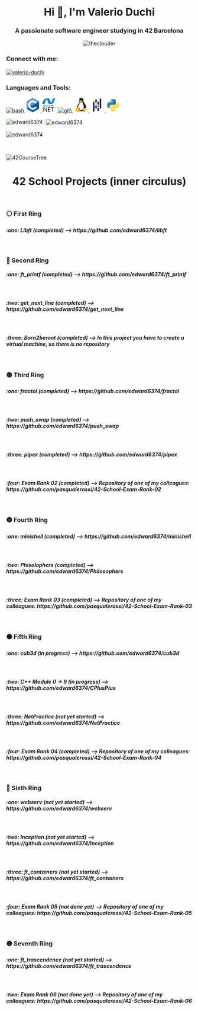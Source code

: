 <h1 align="center">Hi 👋, I'm Valerio Duchi</h1>
<h3 align="center">A passionate software engineer studying in 42 Barcelona</h3>

<p align="center">
  <img src="https://komarev.com/ghpvc/?username=theclouder&label=Profile%20views&color=0e75b6&style=flat" alt="theclouder" />
</p>

<!---
<p align="center">
  <a href="https://github.com/ryo-ma/github-profile-trophy"><img src="https://github-profile-trophy.vercel.app/?username=edward6374" alt="edward6374" />   </a>
</p>
--->

<h3 align="left">Connect with me:</h3>
<p align="left">
<a href="https://linkedin.com/in/valerio-duchi" target="blank">
  <img align="center" src="https://raw.githubusercontent.com/rahuldkjain/github-profile-readme-generator/master/src/images/icons/Social/linked-in-alt.svg" alt="valerio-duchi" height="30" width="40" />
  </a>
</p>

<h3 align="left">Languages and Tools:</h3>
<p align="left"> 
  <a href="https://www.gnu.org/software/bash/" target="_blank" rel="noreferrer">
    <img src="https://www.vectorlogo.zone/logos/gnu_bash/gnu_bash-icon.svg" alt="bash" width="40" height="40"/> 
  </a>
  <a href="https://www.cprogramming.com/" target="_blank" rel="noreferrer">
    <img src="https://raw.githubusercontent.com/devicons/devicon/master/icons/c/c-original.svg" alt="c" width="40" height="40"/>
  </a>
  <a href="https://dotnet.microsoft.com/" target="_blank" rel="noreferrer">
    <img src="https://raw.githubusercontent.com/devicons/devicon/master/icons/dot-net/dot-net-original-wordmark.svg" alt="dotnet" width="40" height="40"/>
  </a>
  <a href="https://git-scm.com/" target="_blank" rel="noreferrer">
    <img src="https://www.vectorlogo.zone/logos/git-scm/git-scm-icon.svg" alt="git" width="40" height="40"/>\
  </a>
  <a href="https://www.linux.org/" target="_blank" rel="noreferrer">
    <img src="https://raw.githubusercontent.com/devicons/devicon/master/icons/linux/linux-original.svg" alt="linux" width="40" height="40"/>
  </a>
  <a href="https://pandas.pydata.org/" target="_blank" rel="noreferrer">
    <img src="https://raw.githubusercontent.com/devicons/devicon/2ae2a900d2f041da66e950e4d48052658d850630/icons/pandas/pandas-original.svg" alt="pandas" width="40" height="40"/>
  </a>
  <a href="https://www.python.org" target="_blank" rel="noreferrer">
    <img src="https://raw.githubusercontent.com/devicons/devicon/master/icons/python/python-original.svg" alt="python" width="40" height="40"/>
  </a>
</p>

<p>
  <img align="left" src="https://github-readme-stats.vercel.app/api/top-langs?username=edward6374&show_icons=true&locale=en&layout=compact" alt="edward6374"/>
</p>

<p>&nbsp;
  <img align="center" src="https://github-readme-stats.vercel.app/api?username=edward6374&show_icons=true&locale=en" alt="edward6374" />
</p>

<p>
  <img align="center" src="https://github-readme-streak-stats.herokuapp.com/?user=edward6374&" alt="edward6374" />
</p>
<br>

<p>
 <img width="1074" alt="42CourseTree" src="https://github.com/edward6374/edward6374/assets/33827060/03fee9a6-ddad-4d7e-8daa-affafdcbf075">
</p>

<h1 align="center">42 School Projects (inner circulus)</h1>
<br>

<h3> ⚪ First Ring</h3>

<h5> :one: Libft (completed) &#9; --> &#9; https://github.com/edward6374/libft</h5>
<br>

<h3> 🔵 Second Ring</h3>

<h5> :one: ft_printf (completed) &#9; --> &#9; https://github.com/edward6374/ft_printf</h5>
<br>

<h5> :two: get_next_line (completed) &#9; --> &#9; https://github.com/edward6374/get_next_line</h5>
<br>

<h5> :three: Born2beroot (completed) &#9; --> &#9; In this project you have to create a virtual machine, so there is no repository</h5>
<br>

<h3> 🟢 Third Ring</h3>

<h5> :one: fractol (completed) &#9; --> &#9; https://github.com/edward6374/fractol</h5>
<br>

<h5> :two: push_swap (completed) &#9; --> &#9; https://github.com/edward6374/push_swap</h5>
<br>

<h5> :three: pipex (completed) &#9; --> &#9; https://github.com/edward6374/pipex</h5>
<br>

<h5> :four: Exam Rank 02 (completed) &#9; --> &#9; Repository of one of my colleagues: https://github.com/pasqualerossi/42-School-Exam-Rank-02</h5>
<br>

<h3> 🟡 Fourth Ring</h3>

<h5> :one: minishell (completed) &#9; --> &#9; https://github.com/edward6374/minishell</h5>
<br>

<h5> :two: Phisolophers (completed) &#9; --> &#9; https://github.com/edward6374/Philosophers</h5>
<br>

<h5> :three: Exam Rank 03 (completed) &#9; --> &#9; Repository of one of my colleagues: https://github.com/pasqualerossi/42-School-Exam-Rank-03</h5>
<br>

<h3> 🟠 Fifth Ring</h3>

<h5> :one: cub3d (in progress) &#9; --> &#9; https://github.com/edward6374/cub3d</h5>
<br>

<h5> :two: C++ Module 0 -> 9 (in progress) &#9; --> &#9; https://github.com/edward6374/CPlusPlus</h5>
<br>

<h5> :three: NetPractice (not yet started) &#9; --> &#9; https://github.com/edward6374/NetPractice</h5>
<br>

<h5> :four: Exam Rank 04 (completed) &#9; --> &#9; Repository of one of my colleagues: https://github.com/pasqualerossi/42-School-Exam-Rank-04</h5>
<br>

<h3> 🔴 Sixth Ring</h3>

<h5> :one: webserv (not yet started) &#9; --> &#9; https://github.com/edward6374/webserv</h5>
<br>

<h5> :two: Inception (not yet started) &#9; --> &#9; https://github.com/edward6374/Inception</h5>
<br>

<h5> :three: ft_containers (not yet started) &#9; --> &#9; https://github.com/edward6374/ft_containers</h5>
<br>

<h5> :four: Exam Rank 05 (not done yet) &#9; --> &#9; Repository of one of my colleagues: https://github.com/pasqualerossi/42-School-Exam-Rank-05</h5>
<br>

<h3> 🟣 Seventh Ring</h3>

<h5> :one: ft_trascendence (not yet started) &#9; --> &#9; https://github.com/edward6374/ft_trascendence</h5>
<br>

<h5> :two: Exam Rank 06 (not done yet) &#9; --> &#9; Repository of one of my colleagues: https://github.com/pasqualerossi/42-School-Exam-Rank-06</h5>
<br>
